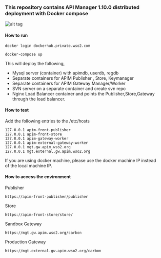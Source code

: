 ### This repository contains API Manager 1.10.0 distributed deployment with Docker compose

![alt tag](https://github.com/wso2-support/deployment-patterns/blob/master/wso2am/1.10/patterns/design/pattern-6.png)

#### How to run

 ```docker login dockerhub.private.wso2.com ```

 ```docker-compose up ```

This will deploy the following,

* Mysql server (container) with apimdb, userdb, regdb
* Separate containers for APIM Publisher , Store, Keymanager
* Separate containers for APIM Gateway Manager/Worker
* SVN server on a separate container and create svn repo
* Nginx Load Balancer container and points the Publisher,Store,Gateway through the load balancer.



#### How to test

Add the following entries to the /etc/hosts
```
127.0.0.1 apim-front-publisher
127.0.0.1 apim-front-store
127.0.0.1 apim-gateway-worker
127.0.0.1 apim-external-gateway-worker
127.0.0.1 mgt.gw.apim.wso2.org
127.0.0.1 mgt.external.gw.apim.wso2.org
```
If you are using docker machine, please use the docker machine IP instead of the local machine IP.

#### How to access the environment

Publisher

```
https://apim-front-publisher/publisher
```

Store

```
https://apim-front-store/store/
```


Sandbox Gateway

```
https://mgt.gw.apim.wso2.org/carbon
```

Production Gateway

```
https://mgt.external.gw.apim.wso2.org/carbon
```




